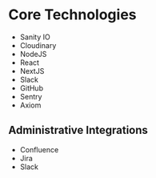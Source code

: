 # Core Technologies

- Sanity IO
- Cloudinary
- NodeJS
- React
- NextJS
- Slack
- GitHub
- Sentry
- Axiom

## Administrative Integrations

- Confluence
- Jira
- Slack
